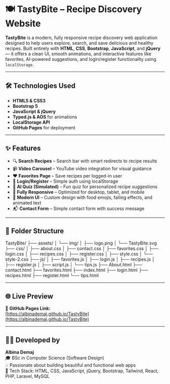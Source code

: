 # 🍽️ TastyBite – Recipe Discovery Website

**TastyBite** is a modern, fully responsive recipe discovery web application designed to help users explore, search, and save delicious and healthy recipes. Built entirely with **HTML**, **CSS**, **Bootstrap**, **JavaScript**, and **jQuery** — it offers a clean UI, smooth animations, and interactive features like favorites, AI-powered suggestions, and login/register functionality using `localStorage`.

---

## 🛠️ Technologies Used

- **HTML5 & CSS3**
- **Bootstrap 5**
- **JavaScript & jQuery**
- **Typed.js & AOS** for animations
- **LocalStorage API**
- **GitHub Pages** for deployment

---

## ✨ Features

- 🔍 **Search Recipes** – Search bar with smart redirects to recipe results  
- 📹 **Video Carousel** – YouTube video integration for visual guidance  
- ❤️ **Favorites Page** – Save recipes per logged-in user  
- 👤 **Login/Register** – Simple auth using localStorage  
- 🧠 **AI Quiz (Simulated)** – Fun quiz for personalized recipe suggestions  
- 📱 **Fully Responsive** – Optimized for desktop, tablet, and mobile  
- 🎨 **Modern UI** – Custom design with food emojis, falling effects, and animated text  
- 📬 **Contact Form** – Simple contact form with success message  

---

## 📁 Folder Structure

TastyBite/
├── assets/
│ └── img/
│ ├── logo.png
│ └── TastyBite.svg
├── css/
│ ├── about.css
│ ├── contact.css
│ ├── favorites.css
│ ├── login.css
│ ├── recipes.css
│ ├── register.css
│ ├── style.css
│ └── style-2.css
├── js/
│ ├── favorites.js
│ ├── login.js
│ ├── recipes.js
│ ├── register.js
│ ├── script.js
│ └── tips.js
├── About.html
├── contact.html
├── favorites.html
├── index.html
├── login.html
├── recipes.html
├── register.html
└── tips.html

---

## 🌐 Live Preview

📎 **GitHub Pages Link:**  
[https://albinademaj.github.io/TastyBite](https://albinademaj.github.io/TastyBite)

---

## 👩‍💻 Developed by

**Albina Demaj**  
🎓 BSc in Computer Science (Software Design)  
💡 Passionate about building beautiful and functional web apps  
📌 Tech Stack: HTML, CSS, JavaScript, jQuery, Bootstrap, Tailwind, React, PHP, Laravel, MySQL


